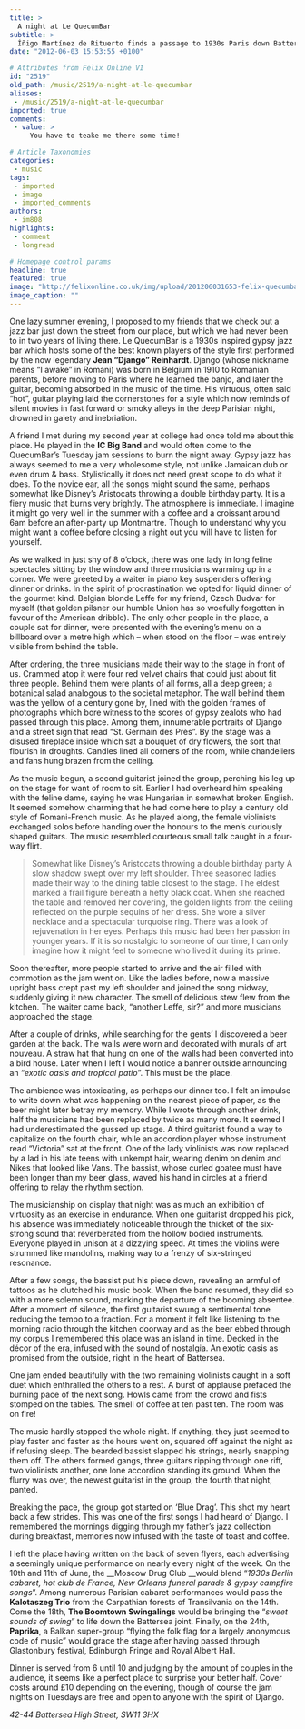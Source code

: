 ```yaml
---
title: >
  A night at Le QuecumBar
subtitle: >
  Íñigo Martínez de Rituerto finds a passage to 1930s Paris down Battersea High Street
date: "2012-06-03 15:53:55 +0100"

# Attributes from Felix Online V1
id: "2519"
old_path: /music/2519/a-night-at-le-quecumbar
aliases:
 - /music/2519/a-night-at-le-quecumbar
imported: true
comments:
 - value: >
     You have to teake me there some time!

# Article Taxonomies
categories:
 - music
tags:
 - imported
 - image
 - imported_comments
authors:
 - im808
highlights:
 - comment
 - longread

# Homepage control params
headline: true
featured: true
image: "http://felixonline.co.uk/img/upload/201206031653-felix-quecumbar-big.jpg"
image_caption: ""
---
```


One lazy summer evening, I proposed to my friends that we check out a jazz bar just down the street from our place, but which we had never been to in two years of living there. Le QuecumBar is a 1930s inspired gypsy jazz bar which hosts some of the best known players of the style first performed by the now legendary __Jean “Django” Reinhardt__. Django (whose nickname means “I awake” in Romani) was born in Belgium in 1910 to Romanian parents, before moving to Paris where he learned the banjo, and later the guitar, becoming absorbed in the music of the time. His virtuous, often said “hot”, guitar playing laid the cornerstones for a style which now reminds of silent movies in fast forward or smoky alleys in the deep Parisian night, drowned in gaiety and inebriation.

A friend I met during my second year at college had once told me about this place. He played in the __IC Big Band__ and would often come to the QuecumBar’s Tuesday jam sessions to burn the night away. Gypsy jazz has always seemed to me a very wholesome style, not unlike Jamaican dub or even drum & bass. Stylistically it does not need great scope to do what it does. To the novice ear, all the songs might sound the same, perhaps somewhat like Disney’s Aristocats throwing a double birthday party. It is a fiery music that burns very brightly. The atmosphere is immediate. I imagine it might go very well in the summer with a coffee and a croissant around 6am before an after-party up Montmartre. Though to understand why you might want a coffee before closing a night out you will have to listen for yourself.

As we walked in just shy of 8 o’clock, there was one lady in long feline spectacles sitting by the window and three musicians warming up in a corner. We were greeted by a waiter in piano key suspenders offering dinner or drinks. In the spirit of procrastination we opted for liquid dinner of the gourmet kind. Belgian blonde Leffe for my friend, Czech Budvar for myself (that golden pilsner our humble Union has so woefully forgotten in favour of the American dribble). The only other people in the place, a couple sat for dinner, were presented with the evening’s menu on a billboard over a metre high which – when stood on the floor – was entirely visible from behind the table.

After ordering, the three musicians made their way to the stage in front of us. Crammed atop it were four red velvet chairs that could just about fit three people. Behind them were plants of all forms, all a deep green; a botanical salad analogous to the societal metaphor. The wall behind them was the yellow of a century gone by, lined with the golden frames of photographs which bore witness to the scores of gypsy zealots who had passed through this place. Among them, innumerable portraits of Django and a street sign that read “St. Germain des Près”. By the stage was a disused fireplace inside which sat a bouquet of dry flowers, the sort that flourish in droughts. Candles lined all corners of the room, while chandeliers and fans hung brazen from the ceiling.

As the music begun, a second guitarist joined the group, perching his leg up on the stage for want of room to sit. Earlier I had overheard him speaking with the feline dame, saying he was Hungarian in somewhat broken English. It seemed somehow charming that he had come here to play a century old style of Romani-French music. As he played along, the female violinists exchanged solos before handing over the honours to the men’s curiously shaped guitars. The music resembled courteous small talk caught in a four-way flirt.
> Somewhat like Disney’s Aristocats throwing a double birthday party
A slow shadow swept over my left shoulder. Three seasoned ladies made their way to the dining table closest to the stage. The eldest marked a frail figure beneath a hefty black coat. When she reached the table and removed her covering, the golden lights from the ceiling reflected on the purple sequins of her dress. She wore a silver necklace and a spectacular turquoise ring. There was a look of rejuvenation in her eyes. Perhaps this music had been her passion in younger years. If it is so nostalgic to someone of our time, I can only imagine how it might feel to someone who lived it during its prime.

Soon thereafter, more people started to arrive and the air filled with commotion as the jam went on. Like the ladies before, now a massive upright bass crept past my left shoulder and joined the song midway, suddenly giving it new character. The smell of delicious stew flew from the kitchen. The waiter came back, “another Leffe, sir?” and more musicians approached the stage.

After a couple of drinks, while searching for the gents’ I discovered a beer garden at the back. The walls were worn and decorated with murals of art nouveau. A straw hat that hung on one of the walls had been converted into a bird house. Later when I left I would notice a banner outside announcing an “_exotic oasis and tropical patio_”. This must be the place.

The ambience was intoxicating, as perhaps our dinner too. I felt an impulse to write down what was happening on the nearest piece of paper, as the beer might later betray my memory. While I wrote through another drink, half the musicians had been replaced by twice as many more. It seemed I had underestimated the gussed up stage. A third guitarist found a way to capitalize on the fourth chair, while an accordion player whose instrument read “Victoria” sat at the front. One of the lady violinists was now replaced by a lad in his late teens with unkempt hair, wearing denim on denim and Nikes that looked like Vans. The bassist, whose curled goatee must have been longer than my beer glass, waved his hand in circles at a friend offering to relay the rhythm section.

The musicianship on display that night was as much an exhibition of virtuosity as an exercise in endurance. When one guitarist dropped his pick, his absence was immediately noticeable through the thicket of the six-strong sound that reverberated from the hollow bodied instruments. Everyone played in unison at a dizzying speed. At times the violins were strummed like mandolins, making way to a frenzy of six-stringed resonance.

After a few songs, the bassist put his piece down, revealing an armful of tattoos as he clutched his music book. When the band resumed, they did so with a more solemn sound, marking the departure of the booming absentee. After a moment of silence, the first guitarist swung a sentimental tone reducing the tempo to a fraction. For a moment it felt like listening to the morning radio through the kitchen doorway and as the beer ebbed through my corpus I remembered this place was an island in time. Decked in the décor of the era, infused with the sound of nostalgia. An exotic oasis as promised from the outside, right in the heart of Battersea.

One jam ended beautifully with the two remaining violinists caught in a soft duet which enthralled the others to a rest. A burst of applause prefaced the burning pace of the next song. Howls came from the crowd and fists stomped on the tables. The smell of coffee at ten past ten. The room was on fire!

The music hardly stopped the whole night. If anything, they just seemed to play faster and faster as the hours went on, squared off against the night as if refusing sleep. The bearded bassist slapped his strings, nearly snapping them off. The others formed gangs, three guitars ripping through one riff, two violinists another, one lone accordion standing its ground. When the flurry was over, the newest guitarist in the group, the fourth that night, panted.

Breaking the pace, the group got started on ‘Blue Drag’. This shot my heart back a few strides. This was one of the first songs I had heard of Django. I remembered the mornings digging through my father’s jazz collection during breakfast, memories now infused with the taste of toast and coffee.

I left the place having written on the back of seven flyers, each advertising a seemingly unique performance on nearly every night of the week. On the 10th and 11th of June, the __Moscow Drug Club __would blend “_1930s Berlin cabaret, hot club de France, New Orleans funeral parade & gypsy campfire songs_”. Among numerous Parisian cabaret performances would pass the __Kalotaszeg Trio__ from the Carpathian forests of Transilvania on the 14th. Come the 18th, __The Boomtown Swingalings__ would be bringing the “_sweet sounds of swing_” to life down the Battersea joint. Finally, on the 24th, __Paprika__, a Balkan super-group “flying the folk flag for a largely anonymous code of music” would grace the stage after having passed through Glastonbury festival, Edinburgh Fringe and Royal Albert Hall.

Dinner is served from 6 until 10 and judging by the amount of couples in the audience, it seems like a perfect place to surprise your better half. Cover costs around £10 depending on the evening, though of course the jam nights on Tuesdays are free and open to anyone with the spirit of Django.

_42-44 Battersea High Street, SW11 3HX_

